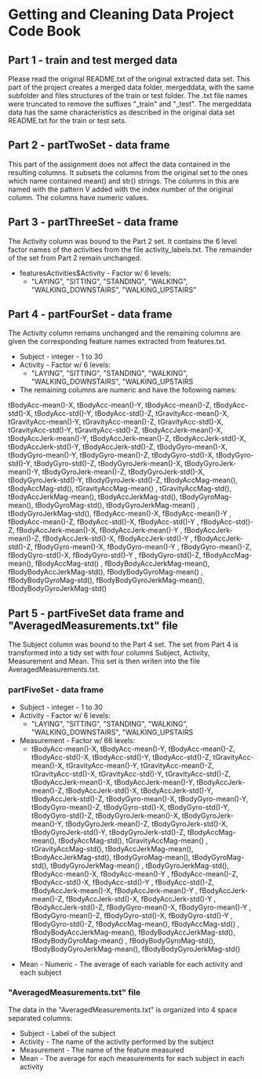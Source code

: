 
# Getting and Cleaning Data Project Code Book

## Part 1 - train and test merged data
Please read the original README.txt of the original extracted data set.
This part of the project creates a merged data folder, mergeddata, with the same 
subfolder and files structures of the train or test folder.
The .txt file names were truncated to remove the suffixes "_train" and "_test".
The mergeddata data has the same characteristics as described in the original 
data set README.txt for the train or test sets.

## Part 2 - partTwoSet - data frame
This part of the assignment does not affect the data contained in the resulting 
columns. It subsets the columns from the original set to the ones which name
contained mean() and str() strings. The columns in this are named with the pattern
V added with the index number of the original column.
The columns have numeric values.

## Part 3 - partThreeSet - data frame
The Activity column was bound to the Part 2 set. It contains the 6 level factor 
names of the activities from the file activity_labels.txt. The remainder of the 
set from Part 2 remain unchanged.

* featuresActivities$Activity - Factor w/ 6 levels:
    + "LAYING", "SITTING", "STANDING", "WALKING", "WALKING_DOWNSTAIRS", "WALKING_UPSTAIRS"  

## Part 4 - partFourSet - data frame
The Activity column remains unchanged and the remaining columns are given the 
corresponding feature names extracted from features.txt.

* Subject - integer - 1 to 30
* Activity - Factor w/ 6 levels:
    + "LAYING", "SITTING", "STANDING", "WALKING", "WALKING_DOWNSTAIRS", "WALKING_UPSTAIRS
* The remaining columns are numeric and have the following names:

tBodyAcc-mean()-X, tBodyAcc-mean()-Y, tBodyAcc-mean()-Z, tBodyAcc-std()-X, 
tBodyAcc-std()-Y, tBodyAcc-std()-Z, tGravityAcc-mean()-X, tGravityAcc-mean()-Y,         tGravityAcc-mean()-Z, tGravityAcc-std()-X, tGravityAcc-std()-Y, 
tGravityAcc-std()-Z, tBodyAccJerk-mean()-X, tBodyAccJerk-mean()-Y, tBodyAccJerk-mean()-Z, 
tBodyAccJerk-std()-X,  tBodyAccJerk-std()-Y, tBodyAccJerk-std()-Z, 
tBodyGyro-mean()-X, tBodyGyro-mean()-Y, tBodyGyro-mean()-Z, tBodyGyro-std()-X,            tBodyGyro-std()-Y,            tBodyGyro-std()-Z,           tBodyGyroJerk-mean()-X,      tBodyGyroJerk-mean()-Y,       tBodyGyroJerk-mean()-Z,     tBodyGyroJerk-std()-X,       tBodyGyroJerk-std()-Y,        tBodyGyroJerk-std()-Z, tBodyAccMag-mean(),           tBodyAccMag-std(),            tGravityAccMag-mean()      , 
tGravityAccMag-std(),         tBodyAccJerkMag-mean(),       tBodyAccJerkMag-std(), tBodyGyroMag-mean(),          tBodyGyroMag-std(),           tBodyGyroJerkMag-mean()    , 
tBodyGyroJerkMag-std(),       fBodyAcc-mean()-X,            fBodyAcc-mean()-Y          , 
fBodyAcc-mean()-Z,            fBodyAcc-std()-X,             fBodyAcc-std()-Y           , 
fBodyAcc-std()-Z,             fBodyAccJerk-mean()-X,        fBodyAccJerk-mean()-Y      , 
fBodyAccJerk-mean()-Z,        fBodyAccJerk-std()-X,         fBodyAccJerk-std()-Y       , 
fBodyAccJerk-std()-Z,         fBodyGyro-mean()-X,           fBodyGyro-mean()-Y         , 
fBodyGyro-mean()-Z,           fBodyGyro-std()-X,            fBodyGyro-std()-Y          , 
fBodyGyro-std()-Z,            fBodyAccMag-mean(),           fBodyAccMag-std()          , 
fBodyBodyAccJerkMag-mean(),   fBodyBodyAccJerkMag-std(),    fBodyBodyGyroMag-mean()    , 
fBodyBodyGyroMag-std(),       fBodyBodyGyroJerkMag-mean(),  fBodyBodyGyroJerkMag-std()

## Part 5 - partFiveSet data frame and "AveragedMeasurements.txt" file
The Subject column was bound to the Part 4 set. 
The set from Part 4 is transformed into a tidy set with four columns Subject, 
Activity, Measurement and Mean. This set is then writen into the file 
AveragedMeasurements.txt.

### partFiveSet - data frame

* Subject - integer - 1 to 30
* Activity - Factor w/ 6 levels:
    + "LAYING", "SITTING", "STANDING", "WALKING", "WALKING_DOWNSTAIRS", "WALKING_UPSTAIRS
* Measurement - Factor w/ 66 levels:
    + tBodyAcc-mean()-X, tBodyAcc-mean()-Y, tBodyAcc-mean()-Z, tBodyAcc-std()-X, 
tBodyAcc-std()-Y, tBodyAcc-std()-Z, tGravityAcc-mean()-X, tGravityAcc-mean()-Y,         tGravityAcc-mean()-Z, tGravityAcc-std()-X, tGravityAcc-std()-Y, 
tGravityAcc-std()-Z, tBodyAccJerk-mean()-X, tBodyAccJerk-mean()-Y, tBodyAccJerk-mean()-Z, 
tBodyAccJerk-std()-X,  tBodyAccJerk-std()-Y, tBodyAccJerk-std()-Z, 
tBodyGyro-mean()-X, tBodyGyro-mean()-Y, tBodyGyro-mean()-Z, tBodyGyro-std()-X,            tBodyGyro-std()-Y,            tBodyGyro-std()-Z,           tBodyGyroJerk-mean()-X,      tBodyGyroJerk-mean()-Y,       tBodyGyroJerk-mean()-Z,     tBodyGyroJerk-std()-X,       tBodyGyroJerk-std()-Y,        tBodyGyroJerk-std()-Z, tBodyAccMag-mean(),           tBodyAccMag-std(),            tGravityAccMag-mean()      , 
tGravityAccMag-std(),         tBodyAccJerkMag-mean(),       tBodyAccJerkMag-std(), tBodyGyroMag-mean(),          tBodyGyroMag-std(),           tBodyGyroJerkMag-mean()    , 
tBodyGyroJerkMag-std(),       fBodyAcc-mean()-X,            fBodyAcc-mean()-Y          , 
fBodyAcc-mean()-Z,            fBodyAcc-std()-X,             fBodyAcc-std()-Y           , 
fBodyAcc-std()-Z,             fBodyAccJerk-mean()-X,        fBodyAccJerk-mean()-Y      , 
fBodyAccJerk-mean()-Z,        fBodyAccJerk-std()-X,         fBodyAccJerk-std()-Y       , 
fBodyAccJerk-std()-Z,         fBodyGyro-mean()-X,           fBodyGyro-mean()-Y         , 
fBodyGyro-mean()-Z,           fBodyGyro-std()-X,            fBodyGyro-std()-Y          , 
fBodyGyro-std()-Z,            fBodyAccMag-mean(),           fBodyAccMag-std()          , 
fBodyBodyAccJerkMag-mean(),   fBodyBodyAccJerkMag-std(),    fBodyBodyGyroMag-mean()    , 
fBodyBodyGyroMag-std(),       fBodyBodyGyroJerkMag-mean(),  fBodyBodyGyroJerkMag-std()
 + Mean - Numeric - The average of each variable for each activity and each subject

### "AveragedMeasurements.txt" file
The data in the "AveragedMeasurements.txt" is organized into 4 space separated 
columns:

* Subject - Label of the subject
* Activity - The name of the activity performed by the subject
* Measurement - The name of the feature measured
* Mean - The average for each measurements for each subject in each activity



